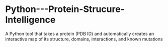 # Python---Protein-Strucure-Intelligence
A Python tool that takes a protein (PDB ID) and automatically creates an interactive map of its structure, domains, interactions, and known mutations
